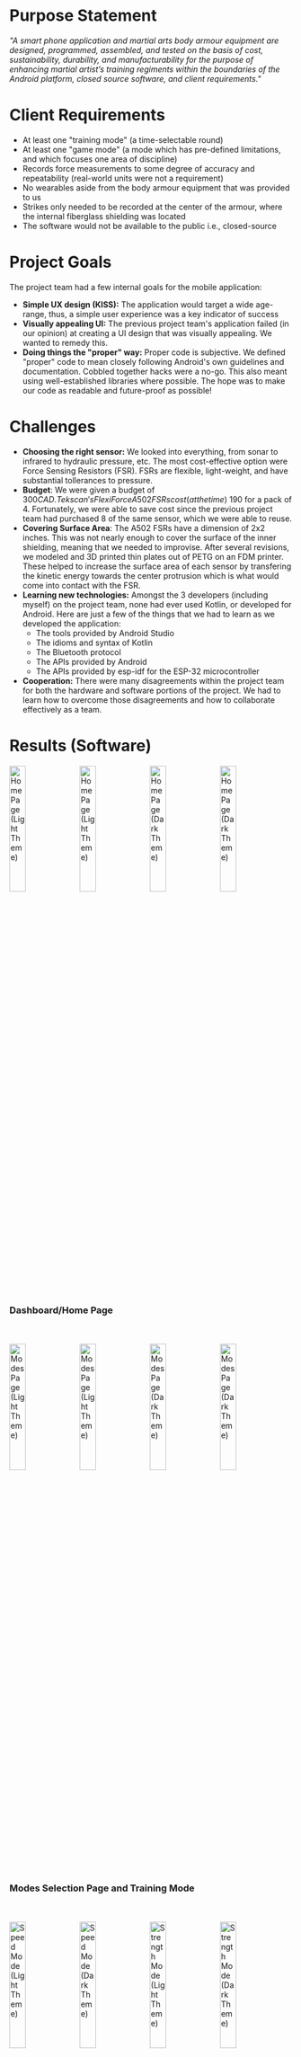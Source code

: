 # Purpose Statement

_"A smart phone application and martial arts body armour equipment are designed, programmed, 
assembled, and tested on the basis of cost, sustainability, durability, and manufacturability 
for the purpose of enhancing martial artist’s training regiments within the boundaries of the 
Android platform, closed source software, and client requirements."_

# Client Requirements

- At least one "training mode" (a time-selectable round)
- At least one "game mode" (a mode which has pre-defined limitations, and which focuses one area of discipline)
- Records force measurements to some degree of accuracy and repeatability (real-world units were not a requirement)
- No wearables aside from the body armour equipment that was provided to us 
- Strikes only needed to be recorded at the center of the armour, where the internal fiberglass shielding was located 
- The software would not be available to the public i.e., closed-source

# Project Goals

The project team had a few internal goals for the mobile application:

- __Simple UX design (KISS):__ The application would target a wide age-range, thus, a simple user experience was a key indicator of success
- __Visually appealing UI:__ The previous project team's application failed (in our opinion) at creating
a UI design that was visually appealing. We wanted to remedy this.
- __Doing things the "proper" way:__ Proper code is subjective. We defined "proper" code to
mean closely following Android's own guidelines and documentation. Cobbled together hacks were a no-go.
This also meant using well-established libraries where possible. The hope was to make our code as
readable and future-proof as possible!

# Challenges

- __Choosing the right sensor:__ We looked into everything, from sonar to infrared to hydraulic pressure, etc.
The most cost-effective option were Force Sensing Resistors (FSR). FSRs are flexible, light-weight,
and have substantial tollerances to pressure.
- __Budget__: We were given a budget of $300 CAD. Tekscan's FlexiForce A502 FSRs cost (at the time) 
~$190 for a pack of 4. Fortunately, we were able to save cost since the previous project team had 
purchased 8 of the same sensor, which we were able to reuse.
- __Covering Surface Area__: The A502 FSRs have a dimension of 2x2 inches. This was not nearly enough to cover
the surface of the inner shielding, meaning that we needed to improvise. After several revisions, we modeled and
3D printed thin plates out of PETG on an FDM printer. These helped to increase the surface area of each sensor
by transfering the kinetic energy towards the center protrusion which is what would come into contact with the 
FSR.
- __Learning new technologies:__ Amongst the 3 developers (including myself) on the project team, 
none had ever used Kotlin, or developed for Android. Here are just a few of the things that we had
to learn as we developed the application: 
    - The tools provided by Android Studio
    - The idioms and syntax of Kotlin 
    - The Bluetooth protocol
    - The APIs provided by Android
    - The APIs provided by esp-idf for the ESP-32 microcontroller
- __Cooperation:__ There were many disagreements within the project team for both the hardware and
software portions of the project. We had to learn how to overcome those disagreements and how to
collaborate effectively as a team.

# Results (Software)

<div>
    <img src="./img/homepage_light_1.jpg" width="24%" alt="Home Page (Light Theme)">
    <img src="./img/homepage_light_2.jpg" width="24%" alt="Home Page (Light Theme)">
    <img src="./img/homepage_dark_1.jpg" width="24%" alt="Home Page (Dark Theme)">
    <img src="./img/homepage_dark_2.jpg" width="24%" alt="Home Page (Dark Theme)">
</div>

### Dashboard/Home Page

<br />
<br />

<div>
    <img src="./img/modespage_light_1.jpg" width="24%" alt="Modes Page (Light Theme)">
    <img src="./img/modespage_dark_1.jpg" width="24%" alt="Modes Page (Light Theme)">
    <img src="./img/modespage_light_2.jpg" width="24%" alt="Modes Page (Dark Theme)">
    <img src="./img/modespage_dark_2.jpg" width="24%" alt="Modes Page (Dark Theme)">
</div>

### Modes Selection Page and Training Mode

<br />
<br />

<div>
    <img src="./img/speedmode_light_1.jpg" width="24%" alt="Speed Mode (Light Theme)">
    <img src="./img/speedmode_dark_1.jpg" width="24%" alt="Speed Mode (Dark Theme)">
    <img src="./img/speedmode_light_2.jpg" width="24%" alt="Strength Mode (Light Theme)">
    <img src="./img/speedmode_dark_2.jpg" width="24%" alt="Strength Mode (Dark Theme)">
</div>

### Speed Mode and Strength Mode

<br />
<br />

<div>
    <img src="./img/settings_light_1.jpg" width="24%" alt="Settings (Light Theme)">
    <img src="./img/settings_dark_1.jpg" width="24%" alt="Settings (Dark Theme)">
    <img src="./img/settings_light_2.jpg" width="24%" alt="Bluetooth Settings (Light Theme)">
    <img src="./img/settings_dark_2.jpg" width="24%" alt="Bluetooth Settings (Dark Theme)">
</div>

### Settings Page and Bluetooth Connection Page

<br />
<br />

<div>
    <img src="./img/userspage_light_1.jpg" width="24%" alt="Users Page (Light Theme)">
    <img src="./img/userspage_dark_1.jpg" width="24%" alt="Users Page (Dark Theme)">
    <img src="./img/userspage_light_2.jpg" width="24%" alt="User Creation Page (Light Theme)">
    <img src="./img/userspage_dark_2.jpg" width="24%" alt="User Creation Page (Dark Theme)">
</div>

### User Select Page and User Creation Page

# Results (Hardware)

<img src="./img/armour_vinyl_removed.jpg" alt="Armour With Vinyl Removed">

### Armour With Surface Vinyl Removed

<br />
<br />

<img src="./img/armour_inner_foam.jpg" alt="Armour's Inner Foam Layer">

### The Separated Layer of Dense Protective Foam

<br />
<br />

<img src="./img/armour_traces.jpg" alt="Outlines Traced in Sharpie">

### Measured Dimensions of the 3D-Printed Plates

<br />
<br />

<img src="./img/armour_post_routing.jpg" alt="Armour Post-Routing">

### Recessions Routed via Dremel Tool

<br />
<br />

<img src="./img/armour_plates.jpg" alt="3D-Printed Plates">

### 3D-Printed Plates Glued in Place Using Spray-On Adhesive

<br />
<br />

<img src="./img/armour_sanded.jpg" alt="Fiberglass Shielding After Sanding Process">

### Inner Shielding Post-Sanding

<br />
<br />

<img src="./img/armour_sensors.jpg" alt="Armour Post-Wiring">

### Ribbon Cables Soldered to FSRs (Inserted Into Pockets Fastened From Duct Tape)

# Conclusion

We were able to meet all of the client's expectations and even exceed them in regard to the mobile
application. User profiles were included into the final build so that data displayed on the dashboard
would be coupled to the active user. A dark theme and light theme option were added, as well as the
option to select between metric and imperial units for weight. We created the required training mode,
which would display strike data on a line chart in real-time, as well as a few other stats. We also
created two game modes: speed and strength. The speed mode would record the number of hits that a 
user could land within a minute, whereas the strength mode would provide an unlimited amount of time
for the user to prepare and land their most fatal blow. 
